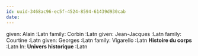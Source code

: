 ```yaml
---
id: uuid-3468ac96-ec5f-4524-8594-61439d930cab
date: 
---
```


given: Alain :Latn
family: Corbin :Latn
given: Jean-Jacques :Latn
family: Courtine :Latn
given: Georges :Latn
family: Vigarello :Latn
**Histoire du corps** :Latn
In: 
**Univers historique** :Latn